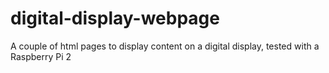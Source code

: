 # digital-display-webpage
A couple of html pages to display content on a digital display, tested with a Raspberry Pi 2

